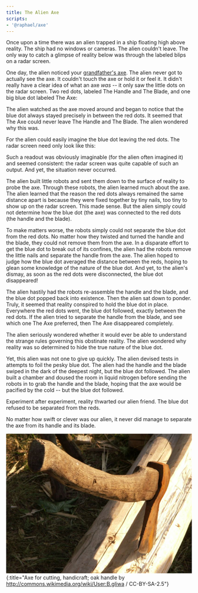 ```yaml
---
title: The Alien Axe
scripts:
- '@raphael/axe'
---
```

Once upon a time there was an alien trapped in a ship floating high above reality. The ship had no windows or cameras. The alien couldn't leave. The only way to catch a glimpse of reality below was through the labeled blips on a radar screen.

One day, the alien noticed your [grandfather's axe](http://en.wikipedia.org/wiki/Ship_of_Theseus). The alien never got to actually see the axe. It couldn't touch the axe or hold it or feel it. It didn't really have a clear idea of what an axe *was* -- it only saw the little dots on the radar screen. Two red dots, labeled The Handle and The Blade, and one big blue dot labeled The Axe:

<div class="axe"></div>

The alien watched as the axe moved around and began to notice that the blue dot always stayed precisely in between the red dots. It seemed that The Axe could never leave The Handle and The Blade. The alien wondered why this was.

For the alien could easily imagine the blue dot leaving the red dots. The radar screen need only look like this:

<div class="axe" data-axe="[-3, -1]" data-center="[0.5, 2]" data-angle="0.24"></div>

Such a readout was obviously imaginable (for the alien often imagined it) and seemed consistent: the radar screen was quite capable of such an output. And yet, the situation never occurred.

The alien built little robots and sent them down to the surface of reality to probe the axe. Through these robots, the alien learned much about the axe. The alien learned that the reason the red dots always remained the same distance apart is because they were fixed together by tiny nails, too tiny to show up on the radar screen. This made sense. But the alien simply could not determine how the blue dot (the axe) was connected to the red dots (the handle and the blade).

To make matters worse, the robots simply could not separate the blue dot from the red dots. No matter how they twisted and turned the handle and the blade, they could not remove them from the axe. In a disparate effort to get the blue dot to break out of its confines, the alien had the robots remove the little nails and separate the handle from the axe. The alien hoped to judge how the blue dot averaged the distance between the reds, hoping to glean some knowledge of the nature of the blue dot. And yet, to the alien's dismay, as soon as the red dots were disconnected, the blue dot disappeared!

<div class="axe" data-axe="[0.5, 0.8]" data-off="yes" data-spread="3"></div>

The alien hastily had the robots re-assemble the handle and the blade, and the blue dot popped back into existence. Then the alien sat down to ponder. Truly, it seemed that reality conspired to hold the blue dot in place. Everywhere the red dots went, the blue dot followed, exactly between the red dots. If the alien tried to separate the handle from the blade, and see which one The Axe preferred, then The Axe disappeared completely.

The alien seriously wondered whether it would ever be able to understand the strange rules governing this obstinate reality. The alien wondered why reality was so determined to hide the true nature of the blue dot.

Yet, this alien was not one to give up quickly. The alien devised tests in attempts to foil the pesky blue dot. The alien had the handle and the blade swiped in the dark of the deepest night, but the blue dot followed. The alien built a chamber and doused the room in liquid nitrogen before sending the robots in to grab the handle and the blade, hoping that the axe would be pacified by the cold -- but the blue dot followed.

Experiment after experiment, reality thwarted our alien friend. The blue dot refused to be separated from the reds.

No matter how swift or clever was our alien, it never did manage to separate the axe from its handle and its blade.

![Axe](/images/axe.jpg){:title="Axe for cutting, handicraft; oak handle by http://commons.wikimedia.org/wiki/User:B.gliwa / CC-BY-SA-2.5"}

